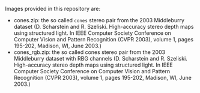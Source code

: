 Images provided in this repository are:
- cones.zip: the so called `cones` stereo pair from the 2003 Middleburry dataset
(D. Scharstein and R. Szeliski. High-accuracy stereo depth maps using structured light.
In IEEE Computer Society Conference on Computer Vision and Pattern Recognition (CVPR 2003),
volume 1, pages 195-202, Madison, WI, June 2003.)
- cones_rgb.zip: the so called cones stereo pair from the 2003 Middleburry dataset with RBG channels
(D. Scharstein and R. Szeliski. High-accuracy stereo depth maps using structured light.
In IEEE Computer Society Conference on Computer Vision and Pattern Recognition (CVPR 2003),
volume 1, pages 195-202, Madison, WI, June 2003.)

